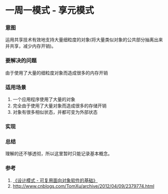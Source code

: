 # 一周一模式 - 享元模式

### 意图
运用共享技术有效地支持大量细粒度的对象(将大量类似对象的公共部分抽离出来并共享，减少内存开销)。

### 要解决的问题
由于使用了大量的细粒度对象而造成很多的内存开销

### 适用场景
1. 一个应用程序使用了大量的对象
2. 完全由于使用了大量对象而造成很多的存储开销
3. 对象有很多相似状态，并都可变为外部状态

### 实现

### 总结
理解的还不够透彻，所以这里暂时只能记录基本概念。

### 参考
1. [《设计模式 - 可复用面向对象软件的基础》](http://book.douban.com/subject/1052241/)
2. http://www.cnblogs.com/TomXu/archive/2012/04/09/2379774.html